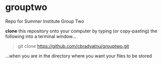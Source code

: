 # grouptwo
Repo for Summer Institute Group Two

<b>clone</b> this repository onto your computer by typing (or copy-pasting) the following into a terminal window...

>git clone https://github.com/cbradyatnu/grouptwo.git

...when you are in the directory where you want your files to be stored
